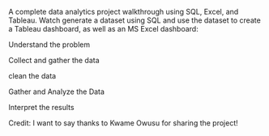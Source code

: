 A complete data analytics project walkthrough using SQL, Excel, and Tableau. Watch generate a dataset using SQL and use the dataset to create a Tableau dashboard, as well as an MS Excel dashboard:

Understand the problem

Collect and gather the data

clean the data 

Gather and Analyze the Data

Interpret the results


Credit: I want to say thanks to Kwame Owusu for sharing the project! 
